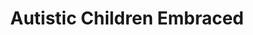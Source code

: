 ---
title: "Autistic Children Embraced"
url: /kettering/autistic-children-embraced/
shop: charity
---